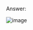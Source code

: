 Answer:

![image](https://github.com/ounisk/DevOps-with-Docker-I/assets/78747844/b13ed760-3123-4c33-ade7-363f1f1682e8)

